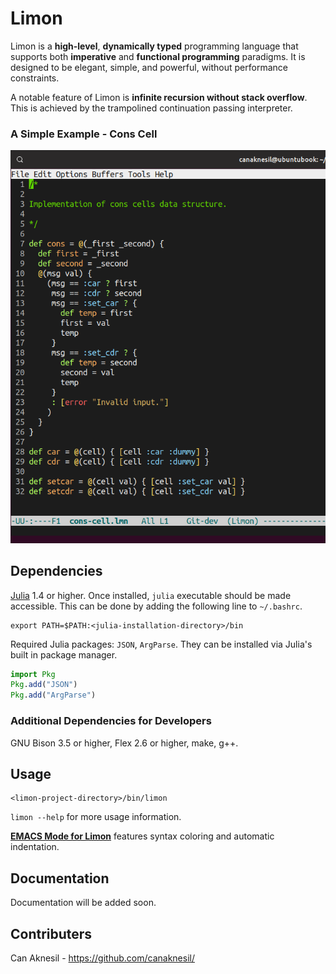 # Limon

Limon is a **high-level**, **dynamically typed** programming
language that supports both **imperative** and **functional programming**
paradigms. It is designed to be elegant, simple, and powerful, without
performance constraints. 

A notable feature of Limon is **infinite recursion without stack
overflow**. This is achieved by the trampolined continuation passing
interpreter. 

### A Simple Example - Cons Cell

![Cons Cell Code Example](docs/images/cons-cell-example-crop.png)

## Dependencies

[Julia](https://julialang.org/) 1.4 or higher. Once installed, `julia`
executable should be made accessible. This can be done by adding the
following line to `~/.bashrc`.

```
export PATH=$PATH:<julia-installation-directory>/bin
```

Required Julia packages: `JSON`, `ArgParse`. They can be installed via
Julia's built in package manager.

```julia
import Pkg
Pkg.add("JSON")
Pkg.add("ArgParse")
```

### Additional Dependencies for Developers

GNU Bison 3.5 or higher, Flex 2.6 or higher, make, g++.

## Usage

```
<limon-project-directory>/bin/limon
```

`limon --help` for more usage information.

**[EMACS Mode for Limon](https://github.com/canaknesil/limon-mode.el)** 
features syntax coloring and automatic indentation.

## Documentation

Documentation will be added soon.

## Contributers

Can Aknesil - <https://github.com/canaknesil/>
